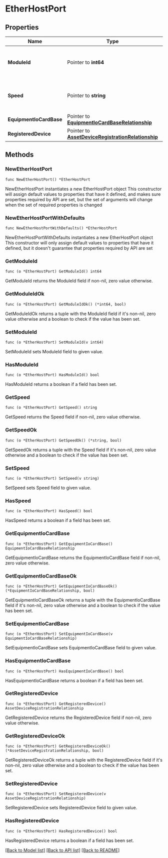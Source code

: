# EtherHostPort

## Properties

Name | Type | Description | Notes
------------ | ------------- | ------------- | -------------
**ModuleId** | Pointer to **int64** | Fabric extender identifier for this port. | [optional] 
**Speed** | Pointer to **string** | Host Port Speed of IO card or fabric extender. | [optional] [readonly] 
**EquipmentIoCardBase** | Pointer to [**EquipmentIoCardBaseRelationship**](equipment.IoCardBase.Relationship.md) |  | [optional] 
**RegisteredDevice** | Pointer to [**AssetDeviceRegistrationRelationship**](asset.DeviceRegistration.Relationship.md) |  | [optional] 

## Methods

### NewEtherHostPort

`func NewEtherHostPort() *EtherHostPort`

NewEtherHostPort instantiates a new EtherHostPort object
This constructor will assign default values to properties that have it defined,
and makes sure properties required by API are set, but the set of arguments
will change when the set of required properties is changed

### NewEtherHostPortWithDefaults

`func NewEtherHostPortWithDefaults() *EtherHostPort`

NewEtherHostPortWithDefaults instantiates a new EtherHostPort object
This constructor will only assign default values to properties that have it defined,
but it doesn't guarantee that properties required by API are set

### GetModuleId

`func (o *EtherHostPort) GetModuleId() int64`

GetModuleId returns the ModuleId field if non-nil, zero value otherwise.

### GetModuleIdOk

`func (o *EtherHostPort) GetModuleIdOk() (*int64, bool)`

GetModuleIdOk returns a tuple with the ModuleId field if it's non-nil, zero value otherwise
and a boolean to check if the value has been set.

### SetModuleId

`func (o *EtherHostPort) SetModuleId(v int64)`

SetModuleId sets ModuleId field to given value.

### HasModuleId

`func (o *EtherHostPort) HasModuleId() bool`

HasModuleId returns a boolean if a field has been set.

### GetSpeed

`func (o *EtherHostPort) GetSpeed() string`

GetSpeed returns the Speed field if non-nil, zero value otherwise.

### GetSpeedOk

`func (o *EtherHostPort) GetSpeedOk() (*string, bool)`

GetSpeedOk returns a tuple with the Speed field if it's non-nil, zero value otherwise
and a boolean to check if the value has been set.

### SetSpeed

`func (o *EtherHostPort) SetSpeed(v string)`

SetSpeed sets Speed field to given value.

### HasSpeed

`func (o *EtherHostPort) HasSpeed() bool`

HasSpeed returns a boolean if a field has been set.

### GetEquipmentIoCardBase

`func (o *EtherHostPort) GetEquipmentIoCardBase() EquipmentIoCardBaseRelationship`

GetEquipmentIoCardBase returns the EquipmentIoCardBase field if non-nil, zero value otherwise.

### GetEquipmentIoCardBaseOk

`func (o *EtherHostPort) GetEquipmentIoCardBaseOk() (*EquipmentIoCardBaseRelationship, bool)`

GetEquipmentIoCardBaseOk returns a tuple with the EquipmentIoCardBase field if it's non-nil, zero value otherwise
and a boolean to check if the value has been set.

### SetEquipmentIoCardBase

`func (o *EtherHostPort) SetEquipmentIoCardBase(v EquipmentIoCardBaseRelationship)`

SetEquipmentIoCardBase sets EquipmentIoCardBase field to given value.

### HasEquipmentIoCardBase

`func (o *EtherHostPort) HasEquipmentIoCardBase() bool`

HasEquipmentIoCardBase returns a boolean if a field has been set.

### GetRegisteredDevice

`func (o *EtherHostPort) GetRegisteredDevice() AssetDeviceRegistrationRelationship`

GetRegisteredDevice returns the RegisteredDevice field if non-nil, zero value otherwise.

### GetRegisteredDeviceOk

`func (o *EtherHostPort) GetRegisteredDeviceOk() (*AssetDeviceRegistrationRelationship, bool)`

GetRegisteredDeviceOk returns a tuple with the RegisteredDevice field if it's non-nil, zero value otherwise
and a boolean to check if the value has been set.

### SetRegisteredDevice

`func (o *EtherHostPort) SetRegisteredDevice(v AssetDeviceRegistrationRelationship)`

SetRegisteredDevice sets RegisteredDevice field to given value.

### HasRegisteredDevice

`func (o *EtherHostPort) HasRegisteredDevice() bool`

HasRegisteredDevice returns a boolean if a field has been set.


[[Back to Model list]](../README.md#documentation-for-models) [[Back to API list]](../README.md#documentation-for-api-endpoints) [[Back to README]](../README.md)


